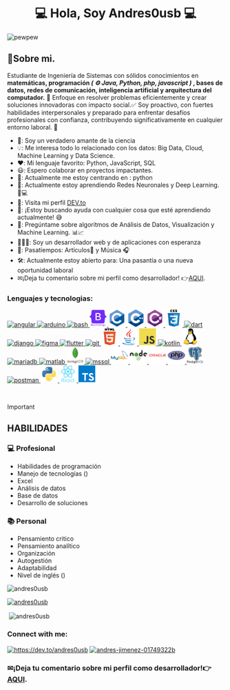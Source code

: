 <h1 align="center">
 💻 Hola, Soy Andres0usb 💻
</h1>

![pewpew](https://github.com/user-attachments/assets/7c2aac41-59cd-4e25-a977-8fbe87325f62)



## 🍕Sobre mi. 
Estudiante de Ingeniería de Sistemas con sólidos conocimientos en **matemáticas, programación ***( ⚙ Java, Python, php, javascript )*** , bases de datos, redes de  comunicación, inteligencia artificial y arquitectura del computador.** 👾 Enfoque en resolver problemas eficientemente y crear soluciones innovadoras con impacto social.✅ Soy proactivo, con fuertes habilidades interpersonales y preparado para enfrentar desafíos profesionales con confianza, contribuyendo significativamente  en cualquier entorno laboral. 📌


+ 🔬: Soy un verdadero amante de la ciencia
+ 💡: Me interesa todo lo relacionado con los datos: Big Data, Cloud, Machine Learning y Data Science.
+ ❤️: Mi lenguaje favorito: Python, JavaScript, SQL
+ 😃: Espero colaborar en proyectos impactantes.
+ 🎯: Actualmente me estoy centrando en : python
+ 🌱: Actualmente estoy aprendiendo Redes Neuronales y Deep Learning. 🧠💻
+ 🍕: Visita mi perfil [DEV.to](https://dev.to/andres0usb)
+ 🤔: ¡Estoy buscando ayuda con cualquier cosa que esté aprendiendo actualmente! 😅
+ 💬: Pregúntame sobre algoritmos de Análisis de Datos, Visualización y Machine Learning. 📊📈
+ 👩🏻‍💻: Soy un desarrollador web y de aplicaciones con esperanza 
+ 🌟: Pasatiempos: Artículos📕 y Música 🎧 
+ 🛠️: Actualmente estoy abierto para: Una pasantía o una nueva oportunidad laboral
+ ✉¡Deja tu comentario sobre mi perfil como desarrollador! 👉[AQUI](https://github.com/andres0usb/andres0usb/issues/1). 
<!-- + 👯 Podemos conectarnos en [Chess.com]()♟ para jugar algunas partidas-->


<h3 align="left">Lenguajes y tecnologias:</h3>
<p align="left"> <a href="https://angular.io" target="_blank" rel="noreferrer"> <img src="https://angular.io/assets/images/logos/angular/angular.svg" alt="angular" width="40" height="40"/> </a> <a href="https://www.arduino.cc/" target="_blank" rel="noreferrer"> <img src="https://cdn.worldvectorlogo.com/logos/arduino-1.svg" alt="arduino" width="40" height="40"/> </a> <a href="https://www.gnu.org/software/bash/" target="_blank" rel="noreferrer"> <img src="https://www.vectorlogo.zone/logos/gnu_bash/gnu_bash-icon.svg" alt="bash" width="40" height="40"/> </a> <a href="https://getbootstrap.com" target="_blank" rel="noreferrer"> <img src="https://raw.githubusercontent.com/devicons/devicon/master/icons/bootstrap/bootstrap-plain-wordmark.svg" alt="bootstrap" width="40" height="40"/> </a> <a href="https://www.cprogramming.com/" target="_blank" rel="noreferrer"> <img src="https://raw.githubusercontent.com/devicons/devicon/master/icons/c/c-original.svg" alt="c" width="40" height="40"/> </a> <a href="https://www.w3schools.com/cpp/" target="_blank" rel="noreferrer"> <img src="https://raw.githubusercontent.com/devicons/devicon/master/icons/cplusplus/cplusplus-original.svg" alt="cplusplus" width="40" height="40"/> </a> <a href="https://www.w3schools.com/cs/" target="_blank" rel="noreferrer"> <img src="https://raw.githubusercontent.com/devicons/devicon/master/icons/csharp/csharp-original.svg" alt="csharp" width="40" height="40"/> </a> <a href="https://www.w3schools.com/css/" target="_blank" rel="noreferrer"> <img src="https://raw.githubusercontent.com/devicons/devicon/master/icons/css3/css3-original-wordmark.svg" alt="css3" width="40" height="40"/> </a> <a href="https://dart.dev" target="_blank" rel="noreferrer"> <img src="https://www.vectorlogo.zone/logos/dartlang/dartlang-icon.svg" alt="dart" width="40" height="40"/> </a> <a href="https://www.djangoproject.com/" target="_blank" rel="noreferrer"> <img src="https://cdn.worldvectorlogo.com/logos/django.svg" alt="django" width="40" height="40"/> </a> <a href="https://www.figma.com/" target="_blank" rel="noreferrer"> <img src="https://www.vectorlogo.zone/logos/figma/figma-icon.svg" alt="figma" width="40" height="40"/> </a> <a href="https://flutter.dev" target="_blank" rel="noreferrer"> <img src="https://www.vectorlogo.zone/logos/flutterio/flutterio-icon.svg" alt="flutter" width="40" height="40"/> </a> <a href="https://git-scm.com/" target="_blank" rel="noreferrer"> <img src="https://www.vectorlogo.zone/logos/git-scm/git-scm-icon.svg" alt="git" width="40" height="40"/> </a> <a href="https://www.w3.org/html/" target="_blank" rel="noreferrer"> <img src="https://raw.githubusercontent.com/devicons/devicon/master/icons/html5/html5-original-wordmark.svg" alt="html5" width="40" height="40"/> </a> <a href="https://www.java.com" target="_blank" rel="noreferrer"> <img src="https://raw.githubusercontent.com/devicons/devicon/master/icons/java/java-original.svg" alt="java" width="40" height="40"/> </a> <a href="https://developer.mozilla.org/en-US/docs/Web/JavaScript" target="_blank" rel="noreferrer"> <img src="https://raw.githubusercontent.com/devicons/devicon/master/icons/javascript/javascript-original.svg" alt="javascript" width="40" height="40"/> </a> <a href="https://kotlinlang.org" target="_blank" rel="noreferrer"> <img src="https://www.vectorlogo.zone/logos/kotlinlang/kotlinlang-icon.svg" alt="kotlin" width="40" height="40"/> </a> <a href="https://www.linux.org/" target="_blank" rel="noreferrer"> <img src="https://raw.githubusercontent.com/devicons/devicon/master/icons/linux/linux-original.svg" alt="linux" width="40" height="40"/> </a> <a href="https://mariadb.org/" target="_blank" rel="noreferrer"> <img src="https://www.vectorlogo.zone/logos/mariadb/mariadb-icon.svg" alt="mariadb" width="40" height="40"/> </a> <a href="https://www.mathworks.com/" target="_blank" rel="noreferrer"> <img src="https://upload.wikimedia.org/wikipedia/commons/2/21/Matlab_Logo.png" alt="matlab" width="40" height="40"/> </a> <a href="https://www.mongodb.com/" target="_blank" rel="noreferrer"> <img src="https://raw.githubusercontent.com/devicons/devicon/master/icons/mongodb/mongodb-original-wordmark.svg" alt="mongodb" width="40" height="40"/> </a> <a href="https://www.microsoft.com/en-us/sql-server" target="_blank" rel="noreferrer"> <img src="https://www.svgrepo.com/show/303229/microsoft-sql-server-logo.svg" alt="mssql" width="40" height="40"/> </a> <a href="https://www.mysql.com/" target="_blank" rel="noreferrer"> <img src="https://raw.githubusercontent.com/devicons/devicon/master/icons/mysql/mysql-original-wordmark.svg" alt="mysql" width="40" height="40"/> </a> <a href="https://nodejs.org" target="_blank" rel="noreferrer"> <img src="https://raw.githubusercontent.com/devicons/devicon/master/icons/nodejs/nodejs-original-wordmark.svg" alt="nodejs" width="40" height="40"/> </a> <a href="https://www.oracle.com/" target="_blank" rel="noreferrer"> <img src="https://raw.githubusercontent.com/devicons/devicon/master/icons/oracle/oracle-original.svg" alt="oracle" width="40" height="40"/> </a> <a href="https://www.php.net" target="_blank" rel="noreferrer"> <img src="https://raw.githubusercontent.com/devicons/devicon/master/icons/php/php-original.svg" alt="php" width="40" height="40"/> </a> <a href="https://www.postgresql.org" target="_blank" rel="noreferrer"> <img src="https://raw.githubusercontent.com/devicons/devicon/master/icons/postgresql/postgresql-original-wordmark.svg" alt="postgresql" width="40" height="40"/> </a> <a href="https://postman.com" target="_blank" rel="noreferrer"> <img src="https://www.vectorlogo.zone/logos/getpostman/getpostman-icon.svg" alt="postman" width="40" height="40"/> </a> <a href="https://www.python.org" target="_blank" rel="noreferrer"> <img src="https://raw.githubusercontent.com/devicons/devicon/master/icons/python/python-original.svg" alt="python" width="40" height="40"/> </a> <a href="https://reactjs.org/" target="_blank" rel="noreferrer"> <img src="https://raw.githubusercontent.com/devicons/devicon/master/icons/react/react-original-wordmark.svg" alt="react" width="40" height="40"/> </a> <a href="https://www.typescriptlang.org/" target="_blank" rel="noreferrer"> <img src="https://raw.githubusercontent.com/devicons/devicon/master/icons/typescript/typescript-original.svg" alt="typescript" width="40" height="40"/> </a> </p>
<br>

> [!IMPORTANT]
> ## HABILIDADES
> ### 💻 Profesional
> 
> + Habilidades de programación
> + Manejo de tecnologías ()
> + Excel
> + Análisis de datos
> + Base de datos
> + Desarrollo de soluciones
>
> ### 📚 Personal
>
> + Pensamiento critico
> + Pensamiento analítico
> + Organización
> + Autogestión
> + Adaptabilidad
> + Nivel de inglés ()


<p align="left"> <img src="https://komarev.com/ghpvc/?username=andres0usb&label=Profile%20views&color=0e75b6&style=flat" alt="andres0usb" /> </p>

<p align="left"> <a href="https://github.com/ryo-ma/github-profile-trophy"><img src="https://github-profile-trophy.vercel.app/?username=andres0usb" alt="andres0usb" /></a> </p>


<p>&nbsp;<img align="center" src="https://github-readme-stats.vercel.app/api?username=andres0usb&show_icons=true&locale=en" alt="andres0usb" /></p>


<h3 align="left">Connect with me:</h3>
<p align="left">
<a href="https://dev.to/https://dev.to/andres0usb" target="blank"><img align="center" src="https://raw.githubusercontent.com/rahuldkjain/github-profile-readme-generator/master/src/images/icons/Social/devto.svg" alt="https://dev.to/andres0usb" height="30" width="40" /></a>
<a href="https://linkedin.com/in/andres-jimenez-01749322b" target="blank"><img align="center" src="https://raw.githubusercontent.com/rahuldkjain/github-profile-readme-generator/master/src/images/icons/Social/linked-in-alt.svg" alt="andres-jimenez-01749322b" height="30" width="40" /></a>
</p>

### ✉¡Deja tu comentario sobre mi perfil como desarrollador!👉[AQUI](https://github.com/andres0usb/andres0usb/issues/1). 

<!--

![a5ce005b46fba15c532638beb2c0373a](https://github.com/user-attachments/assets/01a22f0b-3be9-4bce-9e34-cea1c72d5e60)

> [!NOTE]
> 💾 Para mi la informacion es de las cosas mas importante que tenemos en nuestra actualidad
>
> 📑
>
> 📋
>
> 

- [x] #
`
println ("Hola mundo");
`
This site was built using [GitHub Pages](https://pages.github.com/).
-->


<!--
**andres0usb/andres0usb** is a ✨ _special_ ✨ repository because its `README.md` (this file) appears on your GitHub profile.

Here are some ideas to get you started:

- 🔭 I’m currently working on ...
- 🌱 I’m currently learning ...
- 👯 I’m looking to collaborate on ...
- 🤔 I’m looking for help with ...
- 💬 Ask me about ...
- 📫 How to reach me: ...
- 😄 Pronouns: ...
- ⚡ Fun fact: ...
-->
